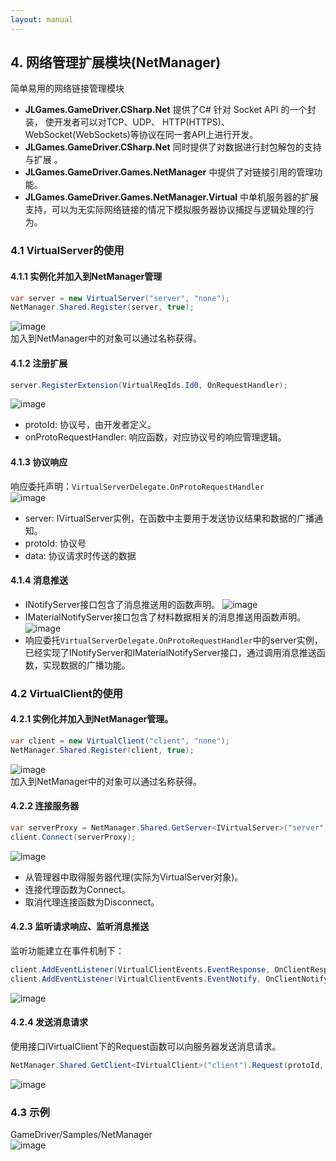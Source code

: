 ```yaml
---
layout: manual
---
```

## 4. 网络管理扩展模块(NetManager)
简单易用的网络链接管理模块  
+ **JLGames.GameDriver.CSharp.Net** 提供了C# 针对 Socket API 的一个封装， 使开发者可以对TCP、UDP、 HTTP(HTTPS)、WebSocket(WebSockets)等协议在同一套API上进行开发。
+ **JLGames.GameDriver.CSharp.Net** 同时提供了对数据进行封包解包的支持与扩展 。
+ **JLGames.GameDriver.Games.NetManager** 中提供了对链接引用的管理功能。 
+ **JLGames.GameDriver.Games.NetManager.Virtual** 中单机服务器的扩展支持，可以为无实际网络链接的情况下模拟服务器协议捕捉与逻辑处理的行为。 

### 4.1 VirtualServer的使用

#### 4.1.1 实例化并加入到NetManager管理
```C#
var server = new VirtualServer("server", "none");
NetManager.Shared.Register(server, true);
```
![image](assets/img/net_7.png)  
加入到NetManager中的对象可以通过名称获得。  

#### 4.1.2 注册扩展
```C#
server.RegisterExtension(VirtualReqIds.Id0, OnRequestHandler);
```
![image](assets/img/net_8.png)  
+ protoId: 协议号，由开发者定义。
+ onProtoRequestHandler: 响应函数，对应协议号的响应管理逻辑。

#### 4.1.3 协议响应
响应委托声明：`VirtualServerDelegate.OnProtoRequestHandler`  
![image](assets/img/net_9.png)  
+ server: IVirtualServer实例，在函数中主要用于发送协议结果和数据的广播通知。
+ protoId: 协议号
+ data: 协议请求时传送的数据

#### 4.1.4 消息推送
+ INotifyServer接口包含了消息推送用的函数声明。
![image](assets/img/net_10.png)  
+ IMaterialNotifyServer接口包含了材料数据相关的消息推送用函数声明。
![image](assets/img/net_11.png)  
+ 响应委托`VirtualServerDelegate.OnProtoRequestHandler`中的server实例，已经实现了INotifyServer和IMaterialNotifyServer接口，通过调用消息推送函数，实现数据的广播功能。

### 4.2 VirtualClient的使用

#### 4.2.1 实例化并加入到NetManager管理。
```C#
var client = new VirtualClient("client", "none");
NetManager.Shared.Register(client, true);
```
![image](assets/img/net_7.png)  
加入到NetManager中的对象可以通过名称获得。  

#### 4.2.2 连接服务器
```C#
var serverProxy = NetManager.Shared.GetServer<IVirtualServer>("server") as IVirtualServerProxy;
client.Connect(serverProxy);
```
![image](assets/img/net_12.png)  
+ 从管理器中取得服务器代理(实际为VirtualServer对象)。
+ 连接代理函数为Connect。
+ 取消代理连接函数为Disconnect。

#### 4.2.3 监听请求响应、监听消息推送
监听功能建立在事件机制下：  
```C#
client.AddEventListener(VirtualClientEvents.EventResponse, OnClientResponse);
client.AddEventListener(VirtualClientEvents.EventNotify, OnClientNotify);
```
![image](assets/img/net_13.png)  

#### 4.2.4 发送消息请求
使用接口IVirtualClient下的Request函数可以向服务器发送消息请求。
```C#
NetManager.Shared.GetClient<IVirtualClient>("client").Request(protoId, m_InputRequestData.text.Trim());
```
![image](assets/img/net_14.png)  

### 4.3 示例
GameDriver/Samples/NetManager  
![image](assets/img/net_6.png)  
